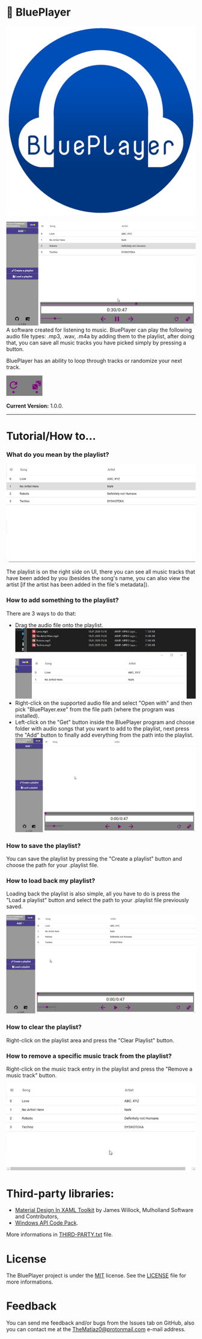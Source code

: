 # :musical_note: BluePlayer

![Icon of BluePlayer](/BluePlayer/Graphics/BluePlayerLogo3.png)

![GIF presentation](/doc/x2Aj9OOVnv.gif)
A software created for listening to music.
BluePlayer can play the following audio file types: .mp3, .wav, .m4a by adding them to the playlist, after doing that, you can save all music tracks you have picked simply by pressing a button.

BluePlayer has an ability to loop through tracks or randomize your next track.

![Loop and Randomize button](/doc/BluePlayer_WEoUmJ3xVK.png)

**Current Version:** 1.0.0.

***

# Tutorial/How to...

### What do you mean by the playlist?
![Playlist Img](https://github.com/TheMatiaz0/BluePlayer/blob/master/doc/BluePlayer_bXOQH1Woyl.png)

The playlist is on the right side on UI, there you can see all music tracks that have been added by you (besides the song's name, you can also view the artist [if the artist has been added in the file's metadata]).

### How to add something to the playlist?
There are 3 ways to do that:
* Drag the audio file onto the playlist.
![DragnDrop](/doc/nEi6OWfV9u.gif)
* Right-click on the supported audio file and select "Open with" and then pick "BluePlayer.exe" from the file path (where the program was installed).
* Left-click on the "Get" button inside the BluePlayer program and choose folder with audio songs that you want to add to the playlist, next press the "Add" button to finally add everything from the path into the playlist.
![GetAndAdd](/doc/RnkRFuZiKF.gif)

### How to save the playlist?
You can save the playlist by pressing the "Create a playlist" button and choose the path for your .playlist file.

### How to load back my playlist?
Loading back the playlist is also simple, all you have to do is press the "Load a playlist" button and select the path to your .playlist file previously saved.

![Loading and Saving Playlist](/doc/uVUiA5UaEK.gif)

### How to clear the playlist?
Right-click on the playlist area and press the "Clear Playlist" button.

### How to remove a specific music track from the playlist?
Right-click on the music track entry in the playlist and press the "Remove a music track" button.

![Clearing playlist](/doc/AvvGOl5qL3.gif)

# Third-party libraries:
- [Material Design In XAML Toolkit](https://github.com/MaterialDesignInXAML/MaterialDesignInXamlToolkit) by James Willock,  Mulholland Software and Contributors,
- [Windows API Code Pack](https://github.com/aybe/Windows-API-Code-Pack-1.1).

More informations in [THIRD-PARTY.txt](/THIRD-PARTY.txt) file.


# License
The BluePlayer project is under the [MIT](https://opensource.org/licenses/MIT) license. See the [LICENSE](/LICENSE) file for more informations.

# Feedback
You can send me feedback and/or bugs from the Issues tab on GitHub, also you can contact me at the TheMatiaz0@protonmail.com e-mail address.
